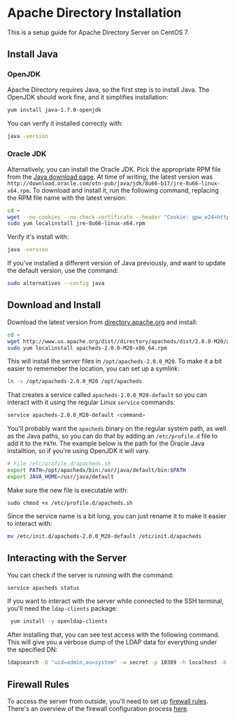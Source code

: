 # Apache Directory Installation

This is a setup guide for Apache Directory Server on CentOS 7.

## Install Java

### OpenJDK

Apache Directory requires Java, so the first step is to install Java. The OpenJDK should work
fine, and it simplifies installation:

```bash
yum install java-1.7.0-openjdk
```

You can verify it installed correctly with:

```bash
java -version
```

### Oracle JDK

Alternatively, you can install the Oracle JDK. Pick the appropriate RPM file from
the [Java download page](http://www.oracle.com/technetwork/java/javase/downloads/jre8-downloads-2133155.html).
At time of writing, the latest version was `http://download.oracle.com/otn-pub/java/jdk/8u66-b17/jre-8u66-linux-x64.rpm`. To download and install
it, run the following command, replacing the RPM file name with the latest version:

```bash
cd ~
wget --no-cookies --no-check-certificate --header "Cookie: gpw_e24=http%3A%2F%2Fwww.oracle.com%2F; oraclelicense=accept-securebackup-cookie"  "http://download.oracle.com/otn-pub/java/jdk/8u66-b17/jre-8u66-linux-x64.rpm"
sudo yum localinstall jre-8u66-linux-x64.rpm
```

Verify it's install with:

```bash
java -version
```

If you've installed a different version of Java previously, and want to update the 
default version, use the command:

```bash
sudo alternatives --config java
```

## Download and Install

Download the latest version from
[directory.apache.org](http://directory.apache.org/apacheds/download/download-linux-rpm.html) and install:

```bash
cd ~
wget http://www.us.apache.org/dist//directory/apacheds/dist/2.0.0-M20/apacheds-2.0.0-M20-x86_64.rpm
sudo yum localinstall apacheds-2.0.0-M20-x86_64.rpm
```

This will install the server files in `/opt/apacheds-2.0.0_M20`. To make it a bit
easier to rememeber the location, you can set up a symlink:

```bash
ln -s /opt/apacheds-2.0.0_M20 /opt/apacheds
```

That creates a service called `apacheds-2.0.0_M20-default` so you can 
interact with it using the regular Linux `service` commands:

```bash
service apacheds-2.0.0_M20-default <command>
```

You'll probably want the `apacheds` binary on the regular system path,
as well as the Java paths, so you can do that by adding an `/etc/profile.d` 
file to add it to the `PATH`. The example below is the path for the Oracle
Java installtion, so if you're using OpenJDK it will vary.

```bash
# File /etc/profile.d/apacheds.sh
export PATH=/opt/apacheds/bin:/usr/java/default/bin:$PATH
export JAVA_HOME=/usr/java/default
```

Make sure the new file is executable with:

```
sudo chmod +x /etc/profile.d/apacheds.sh
```

Since the service name is a bit long, you can just 
rename it to make it easier to interact with:

```bash
mv /etc/init.d/apacheds-2.0.0_M20-default /etc/init.d/apacheds
```

## Interacting with the Server

You can check if the server is running with the command:

```bash
service apacheds status
```

If you want to interact with the server while connected to the
SSH terminal, you'll need the `ldap-clients` package:

```bash
 yum install -y openldap-clients
```

After installing that, you can see test access with the following
command. This will give you a verbose dump of the LDAP data for everything 
under the specified DN:

```bash
ldapsearch -D "uid=admin,ou=system" -w secret -p 10389 -h localhost -b "ou=system"
```

## Firewall Rules

To access the server from outside, you'll need to set up [firewall rules](iptables-setup.md).
There's an overview of the firewall configuration process [here](iptables-setup.md).
